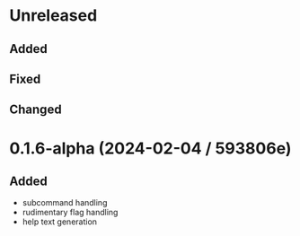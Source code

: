 # Unreleased

## Added

## Fixed

## Changed

# 0.1.6-alpha (2024-02-04 / 593806e)

## Added

- subcommand handling 
- rudimentary flag handling
- help text generation